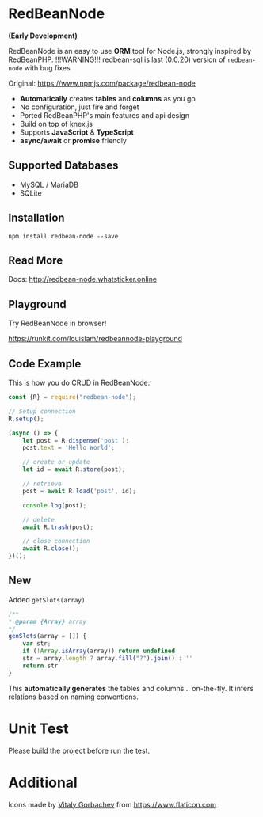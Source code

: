 # RedBeanNode

**(Early Development)**

RedBeanNode is an easy to use **ORM** tool for Node.js, strongly inspired by RedBeanPHP. 
!!!WARNING!!! redbean-sql is last (0.0.20) version of `redbean-node` with bug fixes

Original: 
https://www.npmjs.com/package/redbean-node

* **Automatically** creates **tables** and **columns** as you go
* No configuration, just fire and forget
* Ported RedBeanPHP's main features and api design
* Build on top of knex.js
* Supports **JavaScript** & **TypeScript**
* **async/await** or **promise** friendly

## Supported Databases

* MySQL / MariaDB
* SQLite

## Installation

```shell script
npm install redbean-node --save
```

## Read More

Docs:
http://redbean-node.whatsticker.online

## Playground

Try RedBeanNode in browser!

https://runkit.com/louislam/redbeannode-playground

## Code Example

This is how you do CRUD in RedBeanNode:

```javascript
const {R} = require("redbean-node");

// Setup connection
R.setup();

(async () => {
    let post = R.dispense('post');
    post.text = 'Hello World';

    // create or update
    let id = await R.store(post);

    // retrieve
    post = await R.load('post', id);

    console.log(post);

    // delete
    await R.trash(post);

    // close connection
    await R.close();
})();

```

## New

Added `getSlots(array)`

```javascript
/**
* @param {Array} array 
*/
genSlots(array = []) {
    var str;
    if (!Array.isArray(array)) return undefined
    str = array.length ? array.fill("?").join() : ''
    return str
}
```

This **automatically generates** the tables and columns... on-the-fly. It infers relations based on naming conventions.

# Unit Test

Please build the project before run the test.


# Additional 

Icons made by <a href="https://www.flaticon.com/authors/vitaly-gorbachev" title="Vitaly Gorbachev">Vitaly Gorbachev</a> from https://www.flaticon.com
